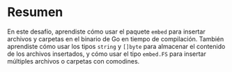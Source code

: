 # Resumen

En este desafío, aprendiste cómo usar el paquete `embed` para insertar archivos y carpetas en el binario de Go en tiempo de compilación. También aprendiste cómo usar los tipos `string` y `[]byte` para almacenar el contenido de los archivos insertados, y cómo usar el tipo `embed.FS` para insertar múltiples archivos o carpetas con comodines.
